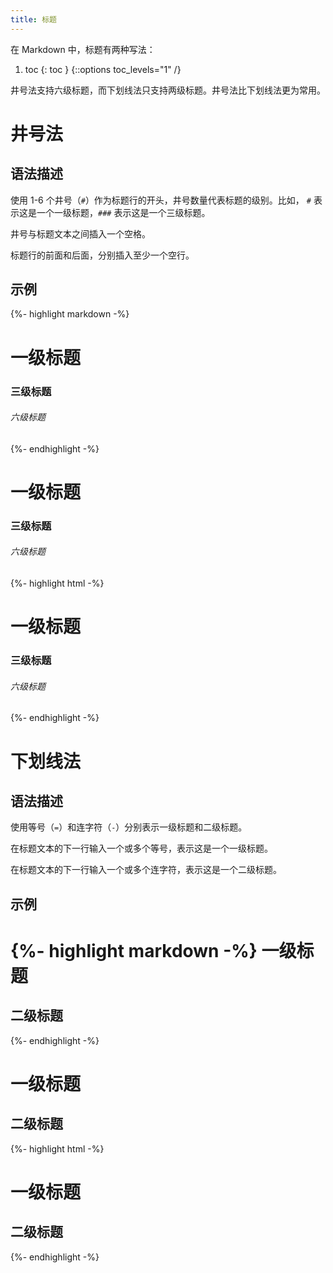 ```yaml
---
title: 标题
---
```


在 Markdown 中，标题有两种写法：

1. toc
{: toc }
{::options toc_levels="1" /}

井号法支持六级标题，而下划线法只支持两级标题。井号法比下划线法更为常用。

# 井号法

## 语法描述

使用 1-6 个井号（```#```）作为标题行的开头，井号数量代表标题的级别。比如， ```#``` 表示这是一个一级标题，```###``` 表示这是一个三级标题。

井号与标题文本之间插入一个空格。

标题行的前面和后面，分别插入至少一个空行。

## 示例

{%- highlight markdown -%}
# 一级标题

### 三级标题

###### 六级标题
{%- endhighlight -%}

<div class="exmp">
  <div class="exmp-container">
    <h1>一级标题</h1>
    <h3>三级标题</h3>
    <h6>六级标题</h6>
  </div>
</div>

{%- highlight html -%}
<h1>一级标题</h1>
<h3>三级标题</h3>
<h6>六级标题</h6>
{%- endhighlight -%}

# 下划线法

## 语法描述

使用等号（```=```）和连字符（```-```）分别表示一级标题和二级标题。

在标题文本的下一行输入一个或多个等号，表示这是一个一级标题。

在标题文本的下一行输入一个或多个连字符，表示这是一个二级标题。

## 示例

{%- highlight markdown -%}
一级标题
=======

二级标题
-------
{%- endhighlight -%}

<div class="exmp">
  <div class="exmp-container">
    <h1>一级标题</h1>
    <h2>二级标题</h2>
  </div>
</div>

{%- highlight html -%}
<h1>一级标题</h1>
<h2>二级标题</h2>
{%- endhighlight -%}

